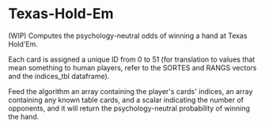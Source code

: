 # Texas-Hold-Em
(WIP) Computes the psychology-neutral odds of winning a hand at Texas Hold'Em.

Each card is assigned a unique ID from 0 to 51 (for translation to values that mean something to human players, refer to the SORTES and RANGS vectors and the indices_tbl dataframe).

Feed the algorithm an array containing the player's cards' indices, an array containing any known table cards, and a scalar indicating the number of opponents, and it will return the psychology-neutral probability of winning the hand.
